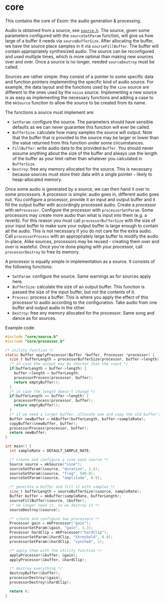 # core

This contains the core of Esom: the audio generation & processing.

Audio is obtained from a source, see [`source.h`](source.h). The source, given
some parameters configured with the `sourceSetParam` function, will give us how
large of a buffer it needs via `sourceBufferSize`. After allocating the buffer,
we have the source place samples in it via `sourceFillBuffer`. The buffer will
contain appropriately synthesized audio. The source can be reconfigured and used
multiple times, which is more optimal than making new sources over and over.
Once a source is no longer, needed `sourceDestroy` must be called.

Sources are rather simple: they consist of a pointer to some specific data and
function pointers implementing the specific kind of audio source. For example,
the data layout and the functions used by the `sine` source are different to the
ones used by the `noise` source. Implementing a new source is as easy as
implementing the necessary functions and adding a case to the `mkSource`
function to allow the source to be created from its name.

The functions a source must implement are:
* `SetParam`: configure the source. The parameters should
  have sensible defaults as we can never guarantee this function will ever be
  called.
* `BufferSize`: calculate how many samples the source will output. Note
  that the buffer that is provided to the source may be larger or lower than the
  value returned from this function under some circumstances.
* `FillBuffer`: write audio data to the provided `Buffer`. You should
  never assume anything about the size of the buffer and always use the length
  of the buffer as your limit rather than whatever you calculated in
  `BufferSize`.
* `Destroy`: free any memory allocated for the source. This is necessary
  because sources must store their data with a single pointer - likely to
  heap-allocated memory.

Once some audio is generated by a source, we can then hand it over to some
processors. A processor is simple: audio goes in, different audio goes out. You
configure a processor, provide it an input and output buffer and it fill the
output buffer with accordingly processed audio. Create a processor with
`mkProcessor`. Configure the processor with `processorSetParam`. Some processors
may create more audio than what is input into them (e.g. a reverb). For this
reason you must call `processorBufferSize` with the size of your input buffer to
make sure your output buffer is large enough to contain all the audio. This is
not necessary if you do not care for the extra audio. Call `processorProcess`
with an appropriately large buffer to modify the audio in-place. Alike sources,
processors may be reused - creating them over and over is wasteful. Once you're
done playing with your processor, call `processorDestroy` to free its memory.

A processor is equally simple in implementation as a source. It consists of the
following functions:
* `SetParam`: configure the source. Same warnings as for sources apply here.
* `BufferSize`: calculate the size of an output buffer. This function is passed
  the size of the input buffer, but not the contents of it.
* `Process`: process a buffer. This is where you apply the effect of this
  processor to audio according to the configuration. Take audio from one buffer
  and output audio in the other.
* `Destroy`: free any memory allocated for the processor. Same song and dance as
  for sources.

Example code:

```c
#include "core/source.h"
#include "core/processor.h"

/* utility function */
static Buffer applyProcessor(Buffer *buffer, Processor *processor) {
  size_t bufferLength = processorBufferSize(processor, buffer->length);
  /* in case the output may be shorter than the input */
  if(bufferLength < buffer->length) {
    buffer->length = bufferLength;
    processorProcess(processor, buffer);
    return emptyBuffer();
  }
  /* in case the length doesn't change */
  if(bufferLength == buffer->length) {
    processorProcess(processor, buffer);
    return emptyBuffer();
  }
  /* if we need a larger buffer, allocate one and copy the old buffer's data */
  Buffer newBuffer = mkBuffer(bufferLength, buffer->sampleRate);
  copyBuffer(&newBuffer, buffer);
  processorProcess(processor, buffer);
  return newBuffer;
}

int main() {
  int sampleRate = DEFAULT_SAMPLE_RATE;

  /* create and configure a sine wave source */
  Source source = mkSource("sine");
  sourceSetParam(&source, "duration", 1.5);
  sourceSetParam(&source, "freq", 500.0);
  sourceSetParam(&source, "amplitude", 0.9);

  /* generate a buffer and fill it with samples */
  size_t bufferLength = sourceBufferSize(&source, sampleRate);
  Buffer buffer = mkBuffer(sampleRate, bufferLength);
  sourceFillBuffer(&source, &buffer);
  /* no longer need it, so we destroy it */
  sourceDestroy(&source);

  /* create and configure two processors */
  Processor gain = mkProcessor("gain");
  processorSetParam(&gain, "gain", 1.3);
  Processor hardClip = mkProcessor("hardClip");
  processorSetParam(&hardClip, "threshold", 0.9);
  processorSetParam(&hardClip, "synched", 1);

  /* apply them with the utility function */
  applyProcessor(&buffer, &gain);
  applyProcessor(&buffer, &hardClip);

  /* destroy everything */
  destroyBuffer(&buffer);
  processorDestroy(&gain);
  processorDestroy(&hardClip);

  return 0;
}
```
